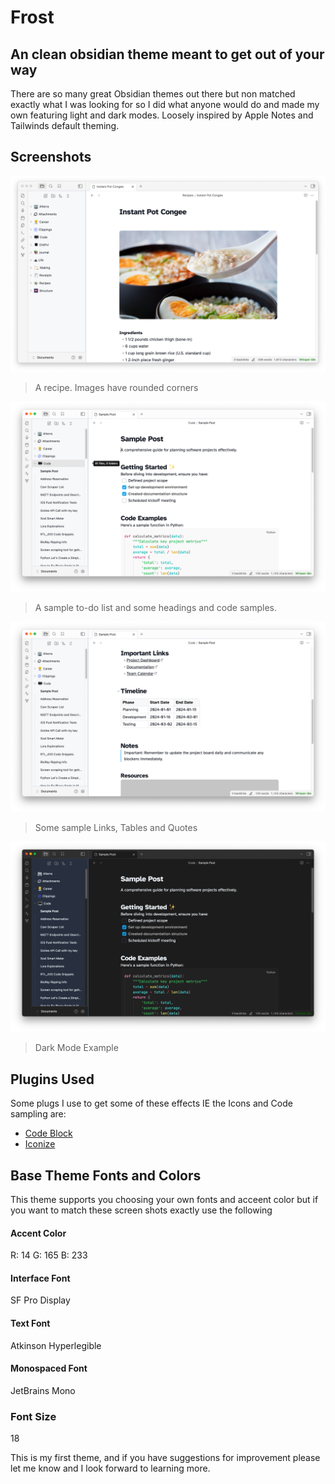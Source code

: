 # **Frost** 
## An clean obsidian theme meant to get out of your way

There are so many great Obsidian themes out there but non matched exactly what I was looking for so I did what anyone would do and made my own featuring light and dark modes. Loosely inspired by Apple Notes and Tailwinds default theming.

## Screenshots

![Recipe Example](Recipe_example.png)
>A recipe. Images have rounded corners

![Sample Post 1](Sample_post_1.png)
> A sample to-do list and some headings and code samples.

![Sample Post 2](Sample_post_2.png)
> Some sample Links, Tables and Quotes

![Dark Mode 1](Dark_Mode_1.png)
> Dark Mode Example


## Plugins Used
Some plugs I use to get some of these effects IE the Icons and Code sampling are:

* [Code Block](obsidian://show-plugin?id=code-block-plugin)
* [Iconize](obsidian://show-plugin?id=obsidian-icon-folder)


## Base Theme Fonts and Colors
This theme supports you choosing your own fonts and acceent color but if you want to match these screen shots exactly use the following

#### Accent Color
R: 14 G: 165 B: 233

#### Interface Font
SF Pro Display

#### Text Font
Atkinson Hyperlegible

#### Monospaced Font
JetBrains Mono

### Font Size
18


This is my first theme, and if you have suggestions for improvement please let me know and I look forward to learning more.